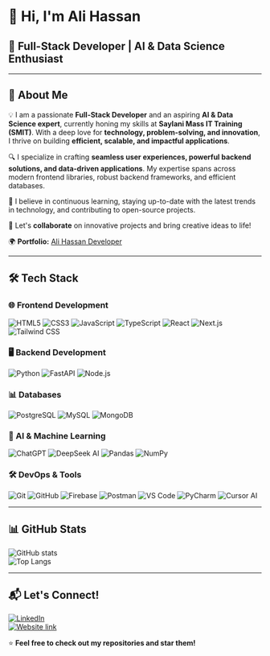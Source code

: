 # 👋 Hi, I'm Ali Hassan  

## 🚀 Full-Stack Developer | AI & Data Science Enthusiast  

---

## 📝 About Me  
💡 I am a passionate **Full-Stack Developer** and an aspiring **AI & Data Science expert**, currently honing my skills at **Saylani Mass IT Training (SMIT)**. With a deep love for **technology, problem-solving, and innovation**, I thrive on building **efficient, scalable, and impactful applications**.  

🔍 I specialize in crafting **seamless user experiences, powerful backend solutions, and data-driven applications**. My expertise spans across modern frontend libraries, robust backend frameworks, and efficient databases.  

🚀 I believe in continuous learning, staying up-to-date with the latest trends in technology, and contributing to open-source projects.  

💬 Let's **collaborate** on innovative projects and bring creative ideas to life!  

🌍 **Portfolio:** [Ali Hassan Developer](https://alihassandeveloper.netlify.app/)  

---

## 🛠️ Tech Stack  

### 🌐 Frontend Development  
<p align="left">  
<img src="https://img.shields.io/badge/HTML5-E34F26?style=for-the-badge&logo=html5&logoColor=white" alt="HTML5" />  
<img src="https://img.shields.io/badge/CSS3-1572B6?style=for-the-badge&logo=css3&logoColor=white" alt="CSS3" />  
<img src="https://img.shields.io/badge/JavaScript-F7DF1E?style=for-the-badge&logo=javascript&logoColor=black" alt="JavaScript" />  
<img src="https://img.shields.io/badge/TypeScript-3178C6?style=for-the-badge&logo=typescript&logoColor=white" alt="TypeScript" />  
<img src="https://img.shields.io/badge/React-61DAFB?style=for-the-badge&logo=react&logoColor=black" alt="React" />  
<img src="https://img.shields.io/badge/Next.js-000000?style=for-the-badge&logo=nextdotjs&logoColor=white" alt="Next.js" />  
<img src="https://img.shields.io/badge/Tailwind_CSS-38B2AC?style=for-the-badge&logo=tailwind-css&logoColor=white" alt="Tailwind CSS" />  
</p>  

### 🖥️ Backend Development  
<p align="left">  
<img src="https://img.shields.io/badge/Python-3776AB?style=for-the-badge&logo=python&logoColor=white" alt="Python" />  
<img src="https://img.shields.io/badge/FastAPI-009688?style=for-the-badge&logo=fastapi&logoColor=white" alt="FastAPI" />  
<img src="https://img.shields.io/badge/Node.js-43853D?style=for-the-badge&logo=node.js&logoColor=white" alt="Node.js" />  
</p>  

### 📊 Databases  
<p align="left">  
<img src="https://img.shields.io/badge/PostgreSQL-336791?style=for-the-badge&logo=postgresql&logoColor=white" alt="PostgreSQL" />  
<img src="https://img.shields.io/badge/MySQL-4479A1?style=for-the-badge&logo=mysql&logoColor=white" alt="MySQL" />  
<img src="https://img.shields.io/badge/MongoDB-47A248?style=for-the-badge&logo=mongodb&logoColor=white" alt="MongoDB" />  
</p>  

### 🧠 AI & Machine Learning  
<p align="left">  
<img src="https://img.shields.io/badge/ChatGPT-00A67E?style=for-the-badge&logo=openai&logoColor=white" alt="ChatGPT" />  
<img src="https://img.shields.io/badge/DeepSeek-AI-blue?style=for-the-badge&logo=deepseek&logoColor=white" alt="DeepSeek AI" />  
<img src="https://img.shields.io/badge/Pandas-150458?style=for-the-badge&logo=pandas&logoColor=white" alt="Pandas" />  
<img src="https://img.shields.io/badge/NumPy-013243?style=for-the-badge&logo=numpy&logoColor=white" alt="NumPy" />  
</p>  

### 🛠️ DevOps & Tools  
<p align="left">  
<img src="https://img.shields.io/badge/Git-F05032?style=for-the-badge&logo=git&logoColor=white" alt="Git" />  
<img src="https://img.shields.io/badge/GitHub-181717?style=for-the-badge&logo=github&logoColor=white" alt="GitHub" />  
<img src="https://img.shields.io/badge/Firebase-FFCA28?style=for-the-badge&logo=firebase&logoColor=black" alt="Firebase" />  
<img src="https://img.shields.io/badge/Postman-FF6C37?style=for-the-badge&logo=postman&logoColor=white" alt="Postman" />  
<img src="https://img.shields.io/badge/VsCode-007ACC?style=for-the-badge&logo=visual-studio-code&logoColor=white" alt="VS Code" />  
<img src="https://img.shields.io/badge/PyCharm-000000?style=for-the-badge&logo=pycharm&logoColor=white" alt="PyCharm" />  
<img src="https://img.shields.io/badge/Cursor_AI-222222?style=for-the-badge&logo=cursor&logoColor=white" alt="Cursor AI" />  
</p>  

---

## 📊 GitHub Stats  
![GitHub stats](https://github-readme-stats.vercel.app/api?username=AliHassan&show_icons=true&theme=radical)  
![Top Langs](https://github-readme-stats.vercel.app/api/top-langs/?username=AliHassan&layout=compact&theme=radical&langs_count=3&hide=css,html)  

---

## 📬 Let's Connect!  
[![LinkedIn](https://img.shields.io/badge/LinkedIn-Profile-blue?style=for-the-badge&logo=linkedin)](https://www.linkedin.com/in/ali-hassan-salman-49420a332)  
[![Website link](https://img.shields.io/badge/Portfolio-Website-blue?style=for-the-badge&logo=netlify)](https://alihassandeveloper.netlify.app/)  

⭐ **Feel free to check out my repositories and star them!**  
